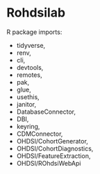 
# Rohdsilab

R package imports:
  - tidyverse,
  - renv,
  - cli,
  - devtools,
  - remotes,
  - pak,
  - glue,
  - usethis,
  - janitor,
  - DatabaseConnector,
  - DBI,
  - keyring,
  - CDMConnector,
  - OHDSI/CohortGenerator,
  - OHDSI/CohortDiagnostics,
  - OHDSI/FeatureExtraction,
  - OHDSI/ROhdsiWebApi
